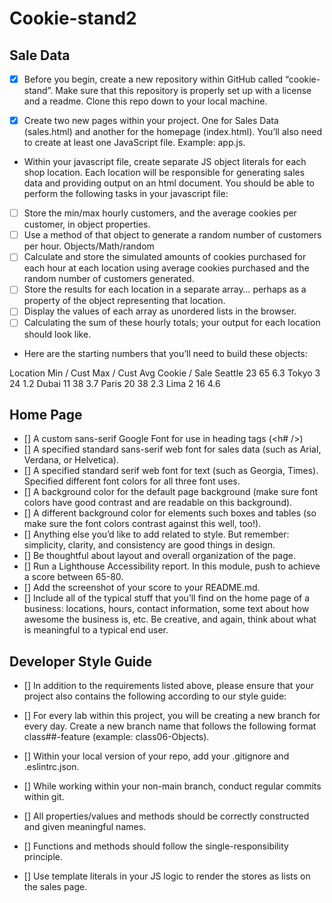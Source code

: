 # Cookie-stand2

## Sale Data

- [x] Before you begin, create a new repository within GitHub called “cookie-stand”. Make sure that this repository is properly set up with a license and a readme. Clone this repo down to your local machine.

- [x] Create two new pages within your project. One for Sales Data (sales.html) and another for the homepage (index.html). You’ll also need to create at least one JavaScript file. Example: app.js.

* Within your javascript file, create separate JS object literals for each shop location. Each location will be responsible for generating sales data and providing output on an html document. You should be able to perform the following tasks in your javascript file:

- [ ] Store the min/max hourly customers, and the average cookies per customer, in object properties.
- [ ] Use a method of that object to generate a random number of customers per hour. Objects/Math/random
- [ ] Calculate and store the simulated amounts of cookies purchased for each hour at each location using average cookies purchased and the random number of customers generated.
- [ ] Store the results for each location in a separate array… perhaps as a property of the object representing that location.
- [ ] Display the values of each array as unordered lists in the browser.
- [ ] Calculating the sum of these hourly totals; your output for each location should look like.

* Here are the starting numbers that you’ll need to build these objects:

Location	Min / Cust	Max / Cust	Avg Cookie / Sale
Seattle	23	65	6.3
Tokyo	3	24	1.2
Dubai	11	38	3.7
Paris	20	38	2.3
Lima	2	16	4.6

## Home Page



- [] A custom sans-serif Google Font for use in heading tags (<h# />)
- [] A specified standard sans-serif web font for sales data (such as Arial, Verdana, or Helvetica).
- [] A specified standard serif web font for text (such as Georgia, Times).
Specified different font colors for all three font uses.
- [] A background color for the default page background (make sure font colors have good contrast and are readable on this background).
- [] A different background color for elements such boxes and tables (so make sure the font colors contrast against this well, too!).
- [] Anything else you’d like to add related to style. But remember: simplicity, clarity, and consistency are good things in design.
- [] Be thoughtful about layout and overall organization of the page.
- [] Run a Lighthouse Accessibility report. In this module, push to achieve a score between 65-80.
- [] Add the screenshot of your score to your README.md.
- [] Include all of the typical stuff that you’ll find on the home page of a business: locations, hours, contact information, some text about how awesome the business is, etc. Be creative, and again, think about what is meaningful to a typical end user.

## Developer Style Guide
- [] In addition to the requirements listed above, please ensure that your project also contains the following according to our style guide:

- []  For every lab within this project, you will be creating a new branch for every day. Create a new branch name that follows the following format class##-feature (example: class06-Objects).

- [] Within your local version of your repo, add your .gitignore and .eslintrc.json.

- [] While working within your non-main branch, conduct regular commits within git.

- [] All properties/values and methods should be correctly constructed and given meaningful names.

- [] Functions and methods should follow the single-responsibility principle.

- [] Use template literals in your JS logic to render the stores as lists on the sales page.